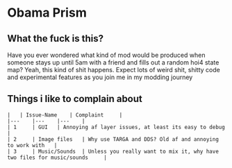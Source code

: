 # Obama Prism
## What the fuck is this?
Have you ever wondered what kind of mod would be produced when someone stays up until 5am with a friend and fills out a random hoi4 state map? Yeah, this kind of shit happens. Expect lots of weird shit, shitty code and experimental features as you join me in my modding journey
<br>
## Things i like to complain about
```
|  	| Issue-Name 	| Complaint 	|
|---	|---	|---	|
| 1 	| GUI 	| Annoying af layer issues, at least its easy to debug 	|
| 2 	| Image files 	| Why use TARGA and DDS? Old af and annoying to work with 	|
| 3 	| Music/Sounds 	| Unless you really want to mix it, why have two files for music/sounds 	|
```
